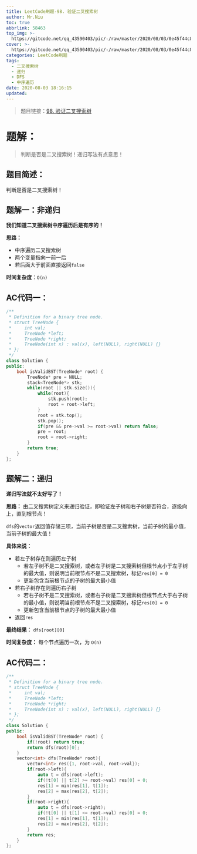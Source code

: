 ```yaml
---
title: LeetCode刷题-98. 验证二叉搜索树
author: Mr.Niu
toc: true
abbrlink: 58463
top_img: >-
  https://gitcode.net/qq_43590403/pic/-/raw/master/2020/08/03/0e45f44c8abbb58a540266046d1e0b7b.png
cover: >-
  https://gitcode.net/qq_43590403/pic/-/raw/master/2020/08/03/0e45f44c8abbb58a540266046d1e0b7b.png
categories: LeetCode刷题
tags:
  - 二叉搜索树
  - 递归
  - DFS
  - 中序遍历
date: 2020-08-03 18:16:15
updated:
---
```








> 题目链接：[98. 验证二叉搜索树]( https://leetcode-cn.com/problems/validate-binary-search-tree/)



# 题解：



> 判断是否是二叉搜索树！递归写法有点意思！



## 题目简述：

判断是否是二叉搜索树！

## 题解一：非递归



**我们知道二叉搜索树中序遍历后是有序的！**

**思路：**

- 中序遍历二叉搜索树
- 两个变量指向一前一后
- 若后面大于前面直接返回`false`





**时间复杂度**：`O(n)`

## AC代码一：



```c++
/**
 * Definition for a binary tree node.
 * struct TreeNode {
 *     int val;
 *     TreeNode *left;
 *     TreeNode *right;
 *     TreeNode(int x) : val(x), left(NULL), right(NULL) {}
 * };
 */
class Solution {
public:
    bool isValidBST(TreeNode* root) {
        TreeNode* pre = NULL;
        stack<TreeNode*> stk;
        while(root || stk.size()){
            while(root){
                stk.push(root);
                root = root->left;
            }
            root = stk.top();
            stk.pop();
            if(pre && pre->val >= root->val) return false;
            pre = root;
            root = root->right;
        }
        return true;
    }
};
```





## 题解二：递归

**递归写法就不太好写了！**



**思路：** 由二叉搜索树定义来递归验证，即验证左子树和右子树是否符合，逐级向上，直到根节点！

`dfs`的`vector`返回值存储三项，当前子树是否是二叉搜索树，当前子树的最小值，当前子树的最大值！

**具体来说：**

- 若左子树存在则遍历左子树
  - 若左子树不是二叉搜索树，或者左子树是二叉搜索树但根节点小于左子树的最大值，则说明当前根节点不是二叉搜索树，标记`res[0] = 0`
  - 更新包含当前根节点的子树的最大最小值
- 若右子树存在则遍历右子树
  - 若右子树不是二叉搜索树，或者右子树是二叉搜索树但根节点大于右子树的最小值，则说明当前根节点不是二叉搜索树，标记`res[0] = 0`
  - 更新包含当前根节点的子树的最大最小值
- 返回`res`



**最终结果：** `dfs[root][0]`





**时间复杂度：** 每个节点遍历一次，为 `O(n)`



## AC代码二：



```c++
/**
 * Definition for a binary tree node.
 * struct TreeNode {
 *     int val;
 *     TreeNode *left;
 *     TreeNode *right;
 *     TreeNode(int x) : val(x), left(NULL), right(NULL) {}
 * };
 */
class Solution {
public:
    bool isValidBST(TreeNode* root) {
        if(!root) return true;
        return dfs(root)[0];
    }
    vector<int> dfs(TreeNode* root){
        vector<int> res({1, root->val, root->val});
        if(root->left){
            auto t = dfs(root->left);
            if(!t[0] || t[2] >= root->val) res[0] = 0;
            res[1] = min(res[1], t[1]);
            res[2] = max(res[2], t[2]);
        }
        if(root->right){
            auto t = dfs(root->right);
            if(!t[0] || t[1] <= root->val) res[0] = 0;
            res[1] = min(res[1], t[1]);
            res[2] = max(res[2], t[2]);
        }
        return res;
    }
};
```


